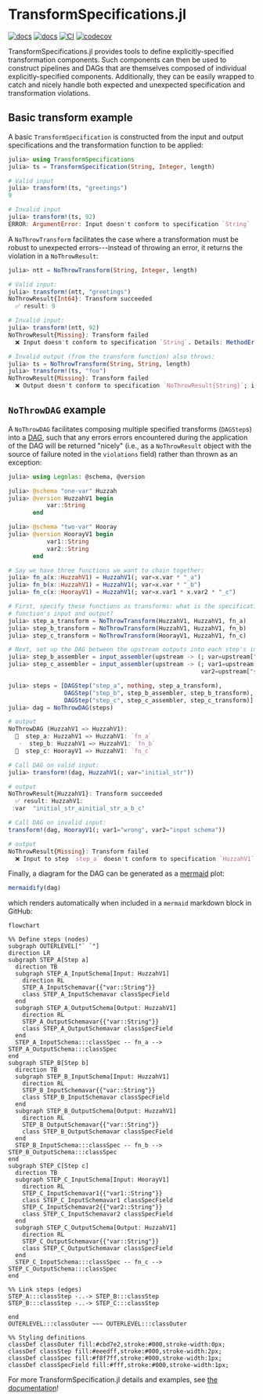 # TransformSpecifications.jl

[![docs](https://img.shields.io/badge/docs-stable-blue.svg)](https://beacon-biosignals.github.io/TransformSpecifications.jl/stable)
[![docs](https://img.shields.io/badge/docs-dev-blue.svg)](https://beacon-biosignals.github.io/TransformSpecifications.jl/dev)
[![CI](https://github.com/beacon-biosignals/TransformSpecifications.jl/actions/workflows/TransformSpecifications_CI.yml/badge.svg)](https://github.com/beacon-biosignals/TransformSpecifications.jl/actions/workflows/TransformSpecifications_CI.yml)
[![codecov](https://codecov.io/gh/beacon-biosignals/TransformSpecifications.jl/branch/main/graph/badge.svg?token=7pWFU40sqY)](https://app.codecov.io/gh/beacon-biosignals/TransformSpecifications.jl)

TransformSpecifications.jl provides tools to define explicitly-specified transformation components. Such components can then be used to construct pipelines and DAGs that are themselves composed of individual explicitly-specified components. Additionally, they can be easily wrapped to catch and nicely handle both expected and unexpected specification and transformation violations.

## Basic transform example

A basic `TransformSpecification` is constructed from the input and output specifications and the transformation function to be applied:

```julia
julia> using TransformSpecifications
julia> ts = TransformSpecification(String, Integer, length)

# Valid input
julia> transform!(ts, "greetings")
9

# Invalid input
julia> transform!(ts, 92)
ERROR: ArgumentError: Input doesn't conform to specification `String`
```

A `NoThrowTransform` facilitates the case where a transformation must be robust to unexpected errors---instead of throwing an error, it returns the violation in a `NoThrowResult`:

```julia
julia> ntt = NoThrowTransform(String, Integer, length)

# Valid input:
julia> transform!(ntt, "greetings")
NoThrowResult{Int64}: Transform succeeded
  ✅ result: 9

# Invalid input:
julia> transform!(ntt, 92)
NoThrowResult{Missing}: Transform failed
  ❌ Input doesn't conform to specification `String`. Details: MethodError(convert, (String, 92), 0x0000000000007f48)

# Invalid output (from the transform function) also throws:
julia> ts = NoThrowTransform(String, String, length)
julia> transform!(ts, "foo")
NoThrowResult{Missing}: Transform failed
  ❌ Output doesn't conform to specification `NoThrowResult{String}`; is instead a `NoThrowResult{Int64}`
```

## `NoThrowDAG` example

A `NoThrowDAG` facilitates composing multiple specified transforms (`DAGStep`s) into a [DAG](https://en.wikipedia.org/wiki/Directed_acyclic_graph), such that any errors errors encountered during the application of the DAG will be returned "nicely" (i.e., as a `NoThrowResult` object with the source of failure noted in the `violations` field) rather than thrown as an exception:

```julia
julia> using Legolas: @schema, @version

julia> @schema "one-var" Huzzah
julia> @version HuzzahV1 begin
           var::String
       end

julia> @schema "two-var" Hooray
julia> @version HoorayV1 begin
           var1::String
           var2::String
       end

# Say we have three functions we want to chain together:
julia> fn_a(x::HuzzahV1) = HuzzahV1(; var=x.var * "_a")
julia> fn_b(x::HuzzahV1) = HuzzahV1(; var=x.var * "_b")
julia> fn_c(x::HoorayV1) = HuzzahV1(; var=x.var1 * x.var2 * "_c")

# First, specify these functions as transforms: what is the specification of the
# function's input and output?
julia> step_a_transform = NoThrowTransform(HuzzahV1, HuzzahV1, fn_a)
julia> step_b_transform = NoThrowTransform(HuzzahV1, HuzzahV1, fn_b)
julia> step_c_transform = NoThrowTransform(HoorayV1, HuzzahV1, fn_c)

# Next, set up the DAG between the upstream outputs into each step's input:
julia> step_b_assembler = input_assembler(upstream -> (; var=upstream["step_a"][:var]))
julia> step_c_assembler = input_assembler(upstream -> (; var1=upstream["step_a"][:var],
                                                       var2=upstream["step_b"][:var]))

julia> steps = [DAGStep("step_a", nothing, step_a_transform),
                DAGStep("step_b", step_b_assembler, step_b_transform),
                DAGStep("step_c", step_c_assembler, step_c_transform)]
julia> dag = NoThrowDAG(steps)

# output
NoThrowDAG (HuzzahV1 => HuzzahV1):
  🌱  step_a: HuzzahV1 => HuzzahV1: `fn_a`
   ·  step_b: HuzzahV1 => HuzzahV1: `fn_b`
  🌷  step_c: HoorayV1 => HuzzahV1: `fn_c`

# Call DAG on valid input:
julia> transform!(dag, HuzzahV1(; var="initial_str"))

# output
NoThrowResult{HuzzahV1}: Transform succeeded
  ✅ result: HuzzahV1:
 :var  "initial_str_ainitial_str_a_b_c"

# Call DAG on invalid input:
transform!(dag, HoorayV1(; var1="wrong", var2="input schema"))

# output
NoThrowResult{Missing}: Transform failed
  ❌ Input to step `step_a` doesn't conform to specification `HuzzahV1`. Details: ArgumentError("Invalid value set for field `var`, expected String, got a value of type Missing (missing)")
```

Finally, a diagram for the DAG can be generated as a [mermaid](https://mermaid.js.org/) plot:
```julia
mermaidify(dag)
```
which renders automatically when included in a `mermaid` markdown block in GitHub:
```mermaid
flowchart

%% Define steps (nodes)
subgraph OUTERLEVEL["` `"]
direction LR
subgraph STEP_A[Step a]
  direction TB
  subgraph STEP_A_InputSchema[Input: HuzzahV1]
    direction RL
    STEP_A_InputSchemavar{{"var::String"}}
    class STEP_A_InputSchemavar classSpecField
  end
  subgraph STEP_A_OutputSchema[Output: HuzzahV1]
    direction RL
    STEP_A_OutputSchemavar{{"var::String"}}
    class STEP_A_OutputSchemavar classSpecField
  end
  STEP_A_InputSchema:::classSpec -- fn_a --> STEP_A_OutputSchema:::classSpec
end
subgraph STEP_B[Step b]
  direction TB
  subgraph STEP_B_InputSchema[Input: HuzzahV1]
    direction RL
    STEP_B_InputSchemavar{{"var::String"}}
    class STEP_B_InputSchemavar classSpecField
  end
  subgraph STEP_B_OutputSchema[Output: HuzzahV1]
    direction RL
    STEP_B_OutputSchemavar{{"var::String"}}
    class STEP_B_OutputSchemavar classSpecField
  end
  STEP_B_InputSchema:::classSpec -- fn_b --> STEP_B_OutputSchema:::classSpec
end
subgraph STEP_C[Step c]
  direction TB
  subgraph STEP_C_InputSchema[Input: HoorayV1]
    direction RL
    STEP_C_InputSchemavar1{{"var1::String"}}
    class STEP_C_InputSchemavar1 classSpecField
    STEP_C_InputSchemavar2{{"var2::String"}}
    class STEP_C_InputSchemavar2 classSpecField
  end
  subgraph STEP_C_OutputSchema[Output: HuzzahV1]
    direction RL
    STEP_C_OutputSchemavar{{"var::String"}}
    class STEP_C_OutputSchemavar classSpecField
  end
  STEP_C_InputSchema:::classSpec -- fn_c --> STEP_C_OutputSchema:::classSpec
end

%% Link steps (edges)
STEP_A:::classStep -..-> STEP_B:::classStep
STEP_B:::classStep -..-> STEP_C:::classStep

end
OUTERLEVEL:::classOuter ~~~ OUTERLEVEL:::classOuter

%% Styling definitions
classDef classOuter fill:#cbd7e2,stroke:#000,stroke-width:0px;
classDef classStep fill:#eeedff,stroke:#000,stroke-width:2px;
classDef classSpec fill:#f8f7ff,stroke:#000,stroke-width:1px;
classDef classSpecField fill:#fff,stroke:#000,stroke-width:1px;
```

For more TransformSpecification.jl details and examples, see [the documentation](https://beacon-biosignals.github.io/TransformSpecifications.jl/stable)!
